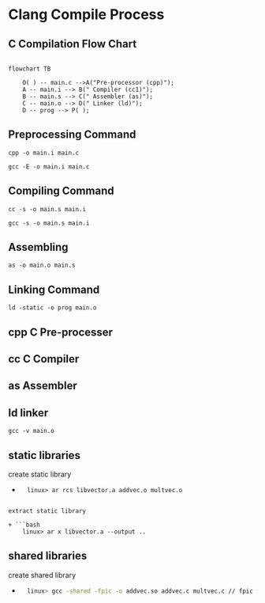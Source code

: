 # Clang Compile Process

## C Compilation Flow Chart
```mermaid

flowchart TB

	O( ) -- main.c -->A("Pre-processor (cpp)");
	A -- main.i --> B(" Compiler (cc1)");
	B -- main.s --> C(" Assembler (as)");
	C -- main.o --> D(" Linker (ld)");
	D -- prog --> P( );

```

## Preprocessing Command  

`cpp -o main.i main.c`

`gcc -E -o main.i main.c`

## Compiling Command

`cc -s -o main.s main.i`

`gcc -s -o main.s main.i`

## Assembling

`as -o main.o main.s`

## Linking  Command

`ld -static -o prog main.o `

## cpp C Pre-processer

## cc C Compiler

## as Assembler

## ld linker

`gcc -v main.o`

## static libraries

create static library
- ```shell
	linux> ar rcs libvector.a addvec.o multvec.o
```

extract static library

+ ```bash
	linux> ar x libvector.a --output ..
```

## shared libraries

create shared library
- ```bash
	linux> gcc -shared -fpic -o addvec.so addvec.c multvec.c // fpic weizhiwuguang
```

